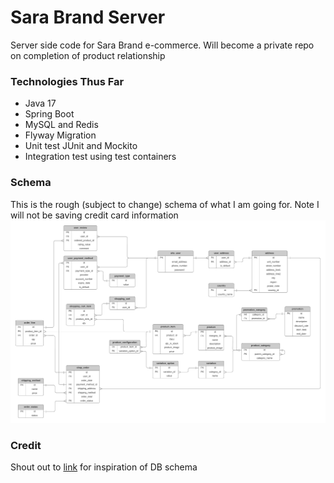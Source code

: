 # Sara Brand Server
Server side code for Sara Brand e-commerce. Will become a private repo on completion of product relationship

### Technologies Thus Far
* Java 17
* Spring Boot
* MySQL and Redis
* Flyway Migration
* Unit test JUnit and Mockito
* Integration test using test containers

### Schema
This is the rough (subject to change) schema of what I am going for. Note I will not be saving credit card information
![](schema.png)

### Credit
Shout out to [link](https://www.youtube.com/watch?v=1HamqOuv2Cw&t=657s&ab_channel=DatabaseStar) for inspiration of DB
schema
